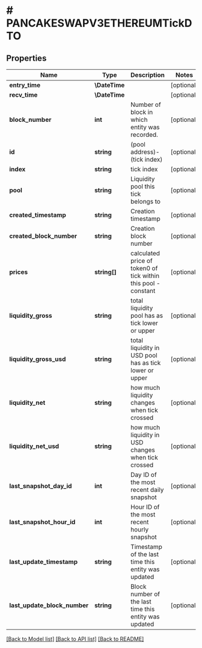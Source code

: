 # # PANCAKESWAPV3ETHEREUMTickDTO

## Properties

Name | Type | Description | Notes
------------ | ------------- | ------------- | -------------
**entry_time** | **\DateTime** |  | [optional]
**recv_time** | **\DateTime** |  | [optional]
**block_number** | **int** | Number of block in which entity was recorded. | [optional]
**id** | **string** | (pool address)-(tick index) | [optional]
**index** | **string** | tick index | [optional]
**pool** | **string** | Liquidity pool this tick belongs to | [optional]
**created_timestamp** | **string** | Creation timestamp | [optional]
**created_block_number** | **string** | Creation block number | [optional]
**prices** | **string[]** | calculated price of token0 of tick within this pool - constant | [optional]
**liquidity_gross** | **string** | total liquidity pool has as tick lower or upper | [optional]
**liquidity_gross_usd** | **string** | total liquidity in USD pool has as tick lower or upper | [optional]
**liquidity_net** | **string** | how much liquidity changes when tick crossed | [optional]
**liquidity_net_usd** | **string** | how much liquidity in USD changes when tick crossed | [optional]
**last_snapshot_day_id** | **int** | Day ID of the most recent daily snapshot | [optional]
**last_snapshot_hour_id** | **int** | Hour ID of the most recent hourly snapshot | [optional]
**last_update_timestamp** | **string** | Timestamp of the last time this entity was updated | [optional]
**last_update_block_number** | **string** | Block number of the last time this entity was updated | [optional]

[[Back to Model list]](../../README.md#models) [[Back to API list]](../../README.md#endpoints) [[Back to README]](../../README.md)
